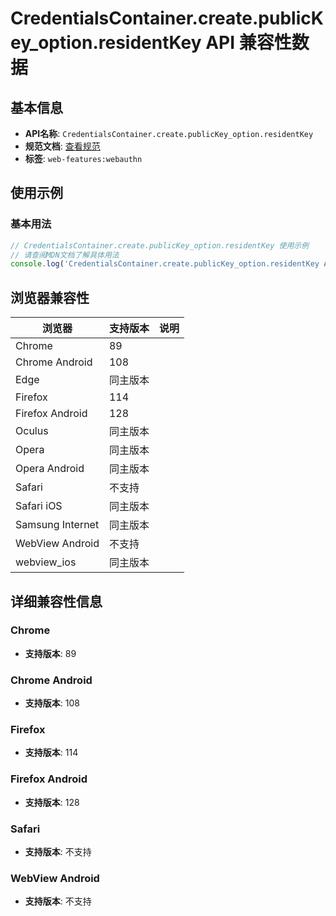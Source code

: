 # CredentialsContainer.create.publicKey_option.residentKey API 兼容性数据

## 基本信息

- **API名称**: `CredentialsContainer.create.publicKey_option.residentKey`
- **规范文档**: [查看规范](https://w3c.github.io/webauthn/#dom-authenticatorselectioncriteria-residentkey)
- **标签**: `web-features:webauthn`

## 使用示例

### 基本用法

```javascript
// CredentialsContainer.create.publicKey_option.residentKey 使用示例
// 请查阅MDN文档了解具体用法
console.log('CredentialsContainer.create.publicKey_option.residentKey API');
```

## 浏览器兼容性

| 浏览器 | 支持版本 | 说明 |
|--------|----------|------|
| Chrome | 89 |  |
| Chrome Android | 108 |  |
| Edge | 同主版本 |  |
| Firefox | 114 |  |
| Firefox Android | 128 |  |
| Oculus | 同主版本 |  |
| Opera | 同主版本 |  |
| Opera Android | 同主版本 |  |
| Safari | 不支持 |  |
| Safari iOS | 同主版本 |  |
| Samsung Internet | 同主版本 |  |
| WebView Android | 不支持 |  |
| webview_ios | 同主版本 |  |

## 详细兼容性信息

### Chrome

- **支持版本**: 89

### Chrome Android

- **支持版本**: 108

### Firefox

- **支持版本**: 114

### Firefox Android

- **支持版本**: 128

### Safari

- **支持版本**: 不支持

### WebView Android

- **支持版本**: 不支持

